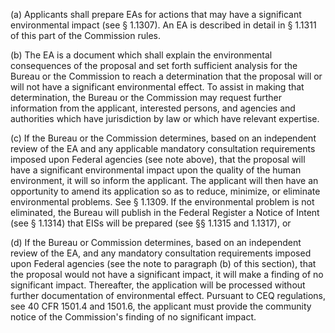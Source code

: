 (a) Applicants shall prepare EAs for actions that may have a significant environmental impact (see § 1.1307). An EA is described in detail in § 1.1311 of this part of the Commission rules.

(b) The EA is a document which shall explain the environmental consequences of the proposal and set forth sufficient analysis for the Bureau or the Commission to reach a determination that the proposal will or will not have a significant environmental effect. To assist in making that determination, the Bureau or the Commission may request further information from the applicant, interested persons, and agencies and authorities which have jurisdiction by law or which have relevant expertise.
              

(c) If the Bureau or the Commission determines, based on an independent review of the EA and any applicable mandatory consultation requirements imposed upon Federal agencies (see note above), that the proposal will have a significant environmental impact upon the quality of the human environment, it will so inform the applicant. The applicant will then have an opportunity to amend its application so as to reduce, minimize, or eliminate environmental problems. See § 1.1309. If the environmental problem is not eliminated, the Bureau will publish in the Federal Register a Notice of Intent (see § 1.1314) that EISs will be prepared (see §§ 1.1315 and 1.1317), or
              

(d) If the Bureau or Commission determines, based on an independent review of the EA, and any mandatory consultation requirements imposed upon Federal agencies (see the note to paragraph (b) of this section), that the proposal would not have a significant impact, it will make a finding of no significant impact. Thereafter, the application will be processed without further documentation of environmental effect. Pursuant to CEQ regulations, see 40 CFR 1501.4 and 1501.6, the applicant must provide the community notice of the Commission's finding of no significant impact.

